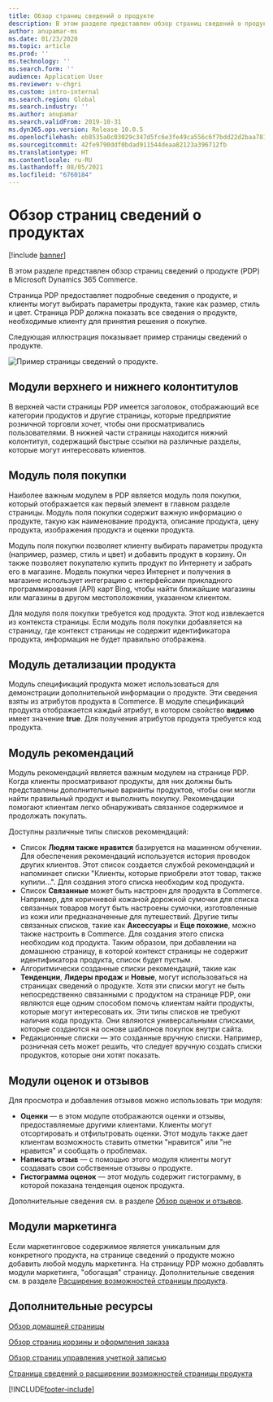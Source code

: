 ```yaml
---
title: Обзор страниц сведений о продукте
description: В этом разделе представлен обзор страниц сведений о продукте (PDP) в Microsoft Dynamics 365 Commerce.
author: anupamar-ms
ms.date: 01/23/2020
ms.topic: article
ms.prod: ''
ms.technology: ''
ms.search.form: ''
audience: Application User
ms.reviewer: v-chgri
ms.custom: intro-internal
ms.search.region: Global
ms.search.industry: ''
ms.author: anupamar
ms.search.validFrom: 2019-10-31
ms.dyn365.ops.version: Release 10.0.5
ms.openlocfilehash: eb8535a0c03029c347d5fc6e3fe49ca556c6f7bdd22d2baa7815ced1db21a13a
ms.sourcegitcommit: 42fe9790ddf0bdad911544deaa82123a396712fb
ms.translationtype: HT
ms.contentlocale: ru-RU
ms.lasthandoff: 08/05/2021
ms.locfileid: "6760184"
---
```

# <a name="product-details-pages-overview"></a>Обзор страниц сведений о продуктах

[!include [banner](includes/banner.md)]

В этом разделе представлен обзор страниц сведений о продукте (PDP) в Microsoft Dynamics 365 Commerce.

Страница PDP предоставляет подробные сведения о продукте, и клиенты могут выбирать параметры продукта, такие как размер, стиль и цвет. Страница PDP должна показать все сведения о продукте, необходимые клиенту для принятия решения о покупке.

Следующая иллюстрация показывает пример страницы сведений о продукте.

![Пример страницы сведений о продукте.](./media/pdp.PNG)

## <a name="header-and-footer-modules"></a>Модули верхнего и нижнего колонтитулов

В верхней части страницы PDP имеется заголовок, отображающий все категории продуктов и другие страницы, которые предприятие розничной торговли хочет, чтобы они просматривались пользователями. В нижней части страницы находится нижний колонтитул, содержащий быстрые ссылки на различные разделы, которые могут интересовать клиентов.

## <a name="buy-box-module"></a>Модуль поля покупки

Наиболее важным модулем в PDP является модуль поля покупки, который отображается как первый элемент в главном разделе страницы. Модуль поля покупки содержит важную информацию о продукте, такую как наименование продукта, описание продукта, цену продукта, изображения продукта и оценки продукта.

Модуль поля покупки позволяет клиенту выбирать параметры продукта (например, размер, стиль и цвет) и добавить продукт в корзину. Он также позволяет покупателю купить продукт по Интернету и забрать его в магазине. Модель покупки через Интернет и получения в магазине использует интеграцию с интерфейсами прикладного программирования (API) карт Bing, чтобы найти ближайшие магазины или магазины в другом местоположении, указанном клиентом.

Для модуля поля покупки требуется код продукта. Этот код извлекается из контекста страницы. Если модуль поля покупки добавляется на страницу, где контекст страницы не содержит идентификатора продукта, информация не будет правильно отображена.

## <a name="product-specifications-module"></a>Модуль детализации продукта

Модуль спецификаций продукта может использоваться для демонстрации дополнительной информации о продукте. Эти сведения взяты из атрибутов продукта в Commerce. В модуле спецификаций продукта отображается каждый атрибут, в котором свойство **видимо** имеет значение **true**. Для получения атрибутов продукта требуется код продукта.

## <a name="recommendations-module"></a>Модуль рекомендаций

Модуль рекомендаций является важным модулем на странице PDP. Когда клиенты просматривают продукты, для них должны быть представлены дополнительные варианты продуктов, чтобы они могли найти правильный продукт и выполнить покупку. Рекомендации помогают клиентам легко обнаруживать связанное содержимое и продолжать покупать.

Доступны различные типы списков рекомендаций:

- Список **Людям также нравится** базируется на машинном обучении. Для обеспечения рекомендаций используется история проводок других клиентов. Этот список создается службой рекомендаций и напоминает списки "Клиенты, которые приобрели этот товар, также купили...". Для создания этого списка необходим код продукта.
- Список **Связанные** может быть настроен для продукта в Commerce. Например, для коричневой кожаной дорожной сумочки для списка связанных товаров могут быть настроены сумочки, изготовленные из кожи или предназначенные для путешествий. Другие типы связанных списков, такие как **Аксессуары** и **Еще похожие**, можно также настроить в Commerce. Для создания этого списка необходим код продукта. Таким образом, при добавлении на домашнюю страницу, в которой контекст страницы не содержит идентификатора продукта, список будет пустым.
- Алгоритмически созданные списки рекомендаций, такие как **Тенденции**, **Лидеры продаж** и **Новые**, могут использоваться на страницах сведений о продукте. Хотя эти списки могут не быть непосредственно связанными с продуктом на странице PDP, они являются еще одним способом помочь клиентам найти продукты, которые могут интересовать их. Эти типы списков не требуют наличия кода продукта. Они являются универсальными списками, которые создаются на основе шаблонов покупок внутри сайта.
- Редакционные списки — это созданные вручную списки. Например, розничная сеть может решить, что следует вручную создать списки продуктов, которые они хотят показать.

## <a name="ratings-and-reviews-modules"></a>Модули оценок и отзывов

Для просмотра и добавления отзывов можно использовать три модуля:

- **Оценки** — в этом модуле отображаются оценки и отзывы, предоставляемые другими клиентами. Клиенты могут отсортировать и отфильтровать оценки. Этот модуль также дает клиентам возможность ставить отметки "нравится" или "не нравится" и сообщать о проблемах.
- **Написать отзыв** — с помощью этого модуля клиенты могут создавать свои собственные отзывы о продукте.
- **Гистограмма оценок** — этот модуль содержит гистограмму, в которой показана тенденция оценок продукта.

Дополнительные сведения см. в разделе [Обзор оценок и отзывов](ratings-reviews-overview.md).

## <a name="marketing-modules"></a>Модули маркетинга

Если маркетинговое содержимое является уникальным для конкретного продукта, на странице сведений о продукте можно добавить любой модуль маркетинга. На страницу PDP можно добавлять модули маркетинга, "обогащая" страницу. Дополнительные сведения см. в разделе [Расширение возможностей страницы продукта](enrich-product-page.md).

## <a name="additional-resources"></a>Дополнительные ресурсы

[Обзор домашней страницы](quick-tour-home-page.md)

[Обзор страниц корзины и оформления заказа](quick-tour-cart-checkout.md)

[Обзор страниц управления учетной записью](quick-tour-account-management.md)

[Страница сведений о расширении возможностей страницы продукта](enrich-product-page.md)


[!INCLUDE[footer-include](../includes/footer-banner.md)]
